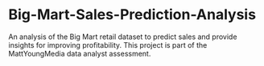 # Big-Mart-Sales-Prediction-Analysis
An analysis of the Big Mart retail dataset to predict sales and provide insights for improving profitability. This project is part of the MattYoungMedia data analyst assessment.
